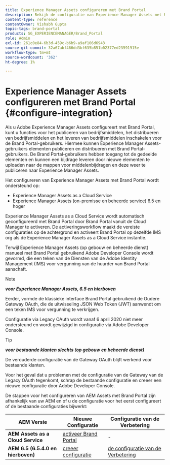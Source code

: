 ```yaml
---
title: Experience Manager Assets configureren met Brand Portal
description: Bekijk de configuratie van Experience Manager Assets met Brand Portal.
content-type: reference
contentOwner: Vishabh Gupta
topic-tags: brand-portal
products: SG_EXPERIENCEMANAGER/Brand_Portal
role: Admin
exl-id: 261c0e84-6b3d-459c-b6b9-a9af106d6943
source-git-commit: 32a67abf466dd3bf635b851b02377ed23591915e
workflow-type: tm+mt
source-wordcount: '362'
ht-degree: 1%

---
```


# Experience Manager Assets configureren met Brand Portal {#configure-integration}

Als u Adobe Experience Manager Assets configureert met Brand Portal, kunt u functies voor het publiceren van bedrijfsmiddelen, het distribueren van bedrijfsmiddelen en het leveren van bedrijfsmiddelen inschakelen voor de Brand Portal-gebruikers. Hiermee kunnen Experience Manager Assets-gebruikers elementen publiceren en distribueren met Brand Portal-gebruikers. De Brand Portal-gebruikers hebben toegang tot de gedeelde elementen en kunnen een bijdrage leveren door nieuwe elementen te uploaden naar de mappen voor middelenbijdragen en deze weer te publiceren naar Experience Manager Assets.

Het configureren van Experience Manager Assets met Brand Portal wordt ondersteund op:

* Experience Manager Assets as a Cloud Service
* Experience Manager Assets (on-premisse en beheerde service) 6.5 en hoger

Experience Manager Assets as a Cloud Service wordt automatisch geconfigureerd met Brand Portal door Brand Portal vanuit de Cloud Manager te activeren. De activeringsworkflow maakt de vereiste configuraties op de achtergrond en activeert Brand Portal op dezelfde IMS org als de Experience Manager Assets as a Cloud Service instantie.

Terwijl Experience Manager Assets (op gebouw en beheerde dienst) manueel met Brand Portal gebruikend Adobe Developer Console wordt gevormd, die een teken van de Diensten van de Adobe Identity Management (IMS) voor vergunning van de huurder van Brand Portal aanschaft.

>[!NOTE]
>
>***voor Experience Manager Assets, 6.5 en hierboven***
>
>Eerder, vormde de klassieke interface Brand Portal gebruikend de Oudere Gateway OAuth, die de uitwisseling JSON Web Token (JWT) aanwendt om een teken IMS voor vergunning te verkrijgen.
>
>Configuratie via Legacy OAuth wordt vanaf 6 april 2020 niet meer ondersteund en wordt gewijzigd in configuratie via Adobe Developer Console.


>[!TIP]
>
>***voor bestaande klanten slechts (op gebouw en beheerde dienst)***
>
>De verouderde configuratie van de Gateway OAuth blijft werkend voor bestaande klanten.
>
>Voor het geval dat u problemen met de configuratie van de Gateway van de Legacy OAuth tegenkomt, schrap de bestaande configuratie en creeer een nieuwe configuratie door Adobe Developer Console.

De stappen voor het configureren van AEM Assets met Brand Portal zijn afhankelijk van uw AEM en of u de configuratie voor het eerst configureert of de bestaande configuraties bijwerkt:

| **AEM Versie** | **Nieuwe Configuratie** | **Configuratie van de Verbetering** |
|---|---|---|
| **AEM Assets as a Cloud Service** | [ activeer Brand Portal ](https://experienceleague.adobe.com/en/docs/experience-manager-cloud-service/content/assets/brand-portal/configure-aem-assets-with-brand-portal) | - |
| **AEM 6.5 (6.5.4.0 en hierboven)** | [ creeer configuratie ](https://experienceleague.adobe.com/en/docs/experience-manager-65/content/assets/brandportal/configure-aem-assets-with-brand-portal) | [ de configuratie van de Verbetering ](https://experienceleague.adobe.com/en/docs/experience-manager-65/content/assets/brandportal/configure-aem-assets-with-brand-portal#upgrade-integration-65) |
